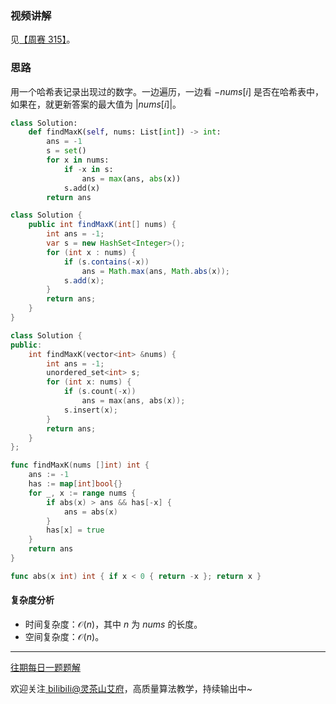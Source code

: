 ### 视频讲解

见[【周赛 315】](https://www.bilibili.com/video/BV1Ae4y1i7PM/)。

### 思路

用一个哈希表记录出现过的数字。一边遍历，一边看 $-\textit{nums}[i]$ 是否在哈希表中，如果在，就更新答案的最大值为 $|\textit{nums}[i]|$。

```py [sol1-Python3]
class Solution:
    def findMaxK(self, nums: List[int]) -> int:
        ans = -1
        s = set()
        for x in nums:
            if -x in s:
                ans = max(ans, abs(x))
            s.add(x)
        return ans
```

```java [sol1-Java]
class Solution {
    public int findMaxK(int[] nums) {
        int ans = -1;
        var s = new HashSet<Integer>();
        for (int x : nums) {
            if (s.contains(-x))
                ans = Math.max(ans, Math.abs(x));
            s.add(x);
        }
        return ans;
    }
}
```

```cpp [sol1-C++]
class Solution {
public:
    int findMaxK(vector<int> &nums) {
        int ans = -1;
        unordered_set<int> s;
        for (int x: nums) {
            if (s.count(-x))
                ans = max(ans, abs(x));
            s.insert(x);
        }
        return ans;
    }
};
```

```go [sol1-Go]
func findMaxK(nums []int) int {
	ans := -1
	has := map[int]bool{}
	for _, x := range nums {
		if abs(x) > ans && has[-x] {
			ans = abs(x)
		}
		has[x] = true
	}
	return ans
}

func abs(x int) int { if x < 0 { return -x }; return x }
```

#### 复杂度分析

- 时间复杂度：$\mathcal{O}(n)$，其中 $n$ 为 $\textit{nums}$ 的长度。
- 空间复杂度：$\mathcal{O}(n)$。

---

[往期每日一题题解](https://github.com/EndlessCheng/codeforces-go/blob/master/leetcode/SOLUTIONS.md)

欢迎关注[ biIibiIi@灵茶山艾府](https://space.bilibili.com/206214)，高质量算法教学，持续输出中~

